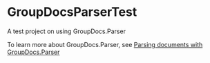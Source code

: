 # GroupDocsParserTest
A test project on using GroupDocs.Parser

To learn more about GroupDocs.Parser, see [Parsing documents with GroupDocs.Parser](Parsing-Documents.md)
